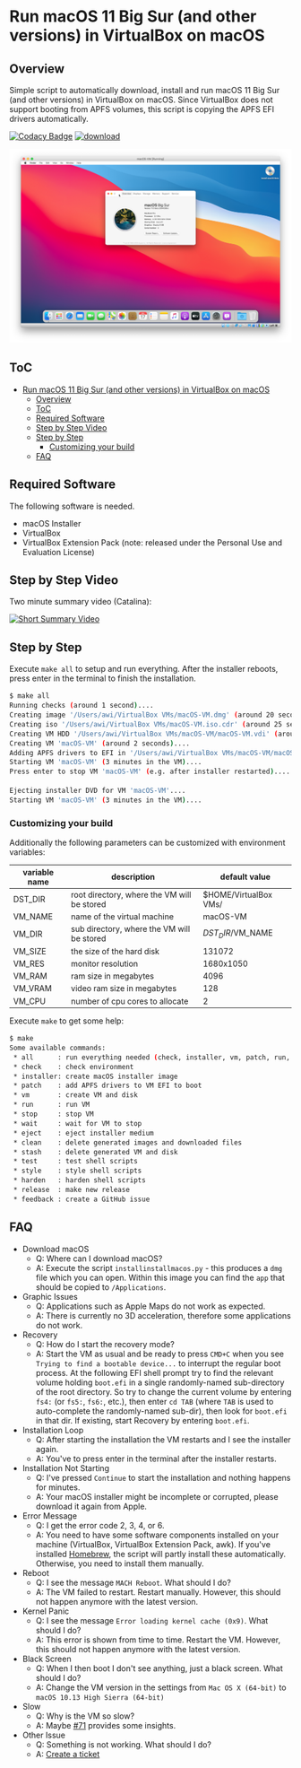 # Run macOS 11 Big Sur (and other versions) in VirtualBox on macOS

## Overview

Simple script to automatically download, install and run macOS 11 Big Sur (and other versions) in VirtualBox on macOS. Since VirtualBox does not support booting from APFS volumes, this script is copying the APFS EFI drivers automatically.

[![Codacy Badge](https://api.codacy.com/project/badge/Grade/722e2f9736844387b611945fb430d195)](https://app.codacy.com/app/AlexanderWillner/runMacOSinVirtualBox?utm_source=github.com&utm_medium=referral&utm_content=AlexanderWillner/runMacOSinVirtualBox&utm_campaign=Badge_Grade_Dashboard) [![download](https://img.shields.io/github/downloads/AlexanderWillner/runMacOSinVirtualBox/total)](https://github.com/AlexanderWillner/runMacOSinVirtualBox/releases)

![macosBigSurBeta1](./img/macosBigSurBeta1.png)

## ToC

- [Run macOS 11 Big Sur (and other versions) in VirtualBox on macOS](#run-macos-11-big-sur-and-other-versions-in-virtualbox-on-macos)
  - [Overview](#overview)
  - [ToC](#toc)
  - [Required Software](#required-software)
  - [Step by Step Video](#step-by-step-video)
  - [Step by Step](#step-by-step)
    - [Customizing your build](#customizing-your-build)
  - [FAQ](#faq)

## Required Software

The following software is needed.

- macOS Installer
- VirtualBox
- VirtualBox Extension Pack (note: released under the Personal Use and Evaluation License)

## Step by Step Video

Two minute summary video (Catalina):

[![Short Summary Video](https://img.youtube.com/vi/WmETOgRuMx4/0.jpg)](https://youtu.be/WmETOgRuMx4)

## Step by Step

Execute ```make all``` to setup and run everything. After the installer reboots, press enter in the terminal to finish the installation.

```bash
$ make all
Running checks (around 1 second)....
Creating image '/Users/awi/VirtualBox VMs/macOS-VM.dmg' (around 20 seconds, version 14.2.2, will need sudo)....
Creating iso '/Users/awi/VirtualBox VMs/macOS-VM.iso.cdr' (around 25 seconds)....
Creating VM HDD '/Users/awi/VirtualBox VMs/macOS-VM/macOS-VM.vdi' (around 5 seconds)....
Creating VM 'macOS-VM' (around 2 seconds)....
Adding APFS drivers to EFI in '/Users/awi/VirtualBox VMs/macOS-VM/macOS-VM.vdi' (around 5 seconds)....
Starting VM 'macOS-VM' (3 minutes in the VM)....
Press enter to stop VM 'macOS-VM' (e.g. after installer restarted)....

Ejecting installer DVD for VM 'macOS-VM'....
Starting VM 'macOS-VM' (3 minutes in the VM)....
```

### Customizing your build

Additionally the following parameters can be customized with environment variables:

| variable name | description                                         | default value                |
|---------------|-----------------------------------------------------|------------------------------|
| DST_DIR       | root directory, where the VM will be stored         | $HOME/VirtualBox VMs/        |
| VM_NAME       | name of the virtual machine                         | macOS-VM                     |
| VM_DIR        | sub directory, where the VM will be stored          | $DST_DIR/$VM_NAME            |
| VM_SIZE       | the size of the hard disk                           | 131072                       |
| VM_RES        | monitor resolution                                  | 1680x1050                    |
| VM_RAM        | ram size in megabytes                               | 4096                         |
| VM_VRAM       | video ram size in megabytes                         | 128                          |
| VM_CPU        | number of cpu cores to allocate                     | 2                            |

Execute ```make``` to get some help:

```bash
$ make
Some available commands:
 * all      : run everything needed (check, installer, vm, patch, run, stop, eject)
 * check    : check environment
 * installer: create macOS installer image
 * patch    : add APFS drivers to VM EFI to boot
 * vm       : create VM and disk
 * run      : run VM
 * stop     : stop VM
 * wait     : wait for VM to stop
 * eject    : eject installer medium
 * clean    : delete generated images and downloaded files
 * stash    : delete generated VM and disk
 * test     : test shell scripts
 * style    : style shell scripts
 * harden   : harden shell scripts
 * release  : make new release
 * feedback : create a GitHub issue
```

## FAQ

- Download macOS
  - Q: Where can I download macOS?
  - A: Execute the script `installinstallmacos.py` - this produces a `dmg` file which you can open. Within this image you can find the `app` that should be copied to `/Applications`.
- Graphic Issues
  - Q: Applications such as Apple Maps do not work as expected.
  - A: There is currently no 3D acceleration, therefore some applications do not work.
- Recovery
  - Q: How do I start the recovery mode?
  - A: Start the VM as usual and be ready to press ```CMD+C``` when you see ```Trying to find a bootable device...``` to interrupt the regular boot process. At the following EFI shell prompt try to find the relevant volume holding ```boot.efi``` in a single randomly-named sub-directory of the root directory. So try to change the current volume by entering ```fs4:``` (or ```fs5:```, ```fs6:```, etc.), then enter ```cd TAB``` (where ```TAB``` is used to auto-complete the randomly-named sub-dir), then look for ```boot.efi``` in that dir. If existing, start Recovery by entering ```boot.efi```.
- Installation Loop
  - Q: After starting the installation the VM restarts and I see the installer again.
  - A: You've to press enter in the terminal after the installer restarts.
- Installation Not Starting
  - Q: I've pressed ```Continue``` to start the installation and nothing happens for minutes.
  - A: Your macOS installer might be incomplete or corrupted, please download it again from Apple.
- Error Message
  - Q: I get the error code 2, 3, 4, or 6.
  - A: You need to have some software components installed on your machine (VirtualBox, VirtualBox Extension Pack, awk). If you've installed [Homebrew](https://brew.sh), the script will partly install these automatically. Otherwise, you need to install them manually.
- Reboot
  - Q: I see the message ```MACH Reboot```. What should I do?
  - A: The VM failed to restart. Restart manually. However, this should not happen anymore with the latest version.
- Kernel Panic
  - Q: I see the message ```Error loading kernel cache (0x9)```. What should I do?
  - A: This error is shown from time to time. Restart the VM. However, this should not happen anymore with the latest version.
- Black Screen
  - Q: When I then boot I don't see anything, just a black screen. What should I do?
  - A: Change the VM version in the settings from ```Mac OS X (64-bit)``` to ```macOS 10.13 High Sierra (64-bit)```
- Slow
  - Q: Why is the VM so slow?
  - A: Maybe [#71](https://github.com/AlexanderWillner/runMacOSinVirtualBox/issues/71) provides some insights.
- Other Issue
  - Q: Something is not working. What should I do?
  - A: [Create a ticket](https://github.com/AlexanderWillner/runMacOSinVirtualBox/issues/new?template=bug_report.md)
